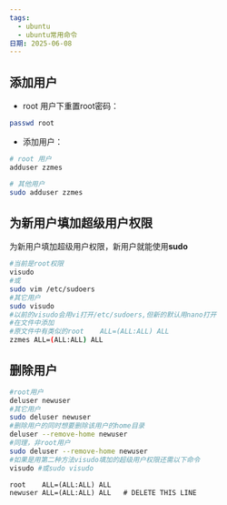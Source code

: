 ```yaml
---
tags:
  - ubuntu
  - ubuntu常用命令
日期: 2025-06-08
---
```

## 添加用户
- root 用户下重置root密码：
```bash
passwd root
```

- 添加用户：
```BASH
# root 用户
adduser zzmes

# 其他用户
sudo adduser zzmes
```

## 为新用户填加超级用户权限
为新用户填加超级用户权限，新用户就能使用**sudo**
```bash
#当前是root权限
visudo
#或
sudo vim /etc/sudoers
#其它用户
sudo visudo
#以前的visudo会用vi打开/etc/sudoers,但新的默认用nano打开
#在文件中添加
#原文件中有类似的root    ALL=(ALL:ALL) ALL
zzmes ALL=(ALL:ALL) ALL
```
## 删除用户
```bash
#root用户
deluser newuser
#其它用户
sudo deluser newuser
#删除用户的同时想要删除该用户的home目录
deluser --remove-home newuser
#同理，非root用户
sudo deluser --remove-home newuser
#如果是用第二种方法visudo填加的超级用户权限还需以下命令
visudo #或sudo visudo
```

```
root    ALL=(ALL:ALL) ALL
newuser ALL=(ALL:ALL) ALL   # DELETE THIS LINE
```